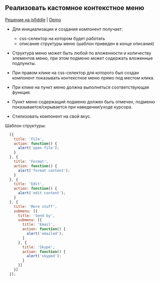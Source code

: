 ## Реализовать кастомное контекстное меню

[Решение на jsfiddle](https://jsfiddle.net/re5pawn/98kkecvt/) | 
[Demo](http://round-map.surge.sh/)

* Для инициализации и создания компонент получает:
  - css-селектор на котором будет работать
  - описание структуры меню (шаблон приведен в конце описания)

* Структура меню может быть любой по вложенности и количеству элементов меню, при этом
подменю может содержать вложенные подпункты.

* При правом клике на css-селектор для которого был создан компонент показывать контекстное меню
прямо под местом клика.

* При клике на пункт меню должна выполняться соответствующая функция.

* Пункт меню содержащий подменю должен быть отмечен, подменю показывается/скрывается при наведении/уходе курсора.

* Стилизовать компонент на свой вкус.

Шаблон структуры:

```js
  [{
    title: 'File',
    action: function() {
      alert('open file');
    }
  }, {
    title: 'Format',
    action: function() {
      alert('format content');
    }
  }, {
    title: 'Edit',
    action: function() {
      alert('edit content');
    }
  }, {
    title: 'More stuff',
    submenu: [{
      title: 'Send by',
      submenu: [{
        title: 'Email',
        action: function() {
          alert('emailed');
        }
      }, {
        title: 'Skype',
        action: function() {
          alert('skyped');
        }
      }]
    }]
  }];
```
